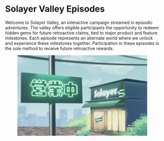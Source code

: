 # Solayer Valley Episodes

Welcome to Solayer Valley, an interactive campaign streamed in episodic adventures. The valley offers eligible participants the opportunity to redeem hidden gems for future retroactive claims, tied to major product and feature milestones. Each episode represents an alternate world where we unlock and experience these milestones together. Participation in these episodes is the sole method to receive future retroactive rewards.

<figure><img src="../.gitbook/assets/image (1) (1).png" alt=""><figcaption></figcaption></figure>

